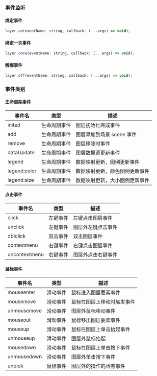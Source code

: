 ### 事件监听

#### 绑定事件

```js
layer.on(eventName: string, callback: (...args) => void);
```

#### 绑定一次事件

```js
layer.once(eventName: string, callback: (...args) => void);
```

#### 解绑事件

```js
layer.off(eventName: string, callback: (...args) => void);
```

### 事件类别

#### 生命周期事件

| 事件名       | 类型         | 描述                           |
| ------------ | ------------ | ------------------------------ |
| inited       | 生命周期事件 | 图层初始化完成事件             |
| add          | 生命周期事件 | 图层添加到场景 scene 事件      |
| remove       | 生命周期事件 | 图层移除时事件                 |
| dataUpdate   | 生命周期事件 | 图层数据源更新事件             |
| legend       | 生命周期事件 | 数据映射更新，图例更新事件     |
| legend:color | 生命周期事件 | 数据映射更新，颜色图例更新事件 |
| legend:size  | 生命周期事件 | 数据映射更新，大小图例更新事件 |

#### 点击事件

| 事件名        | 类型     | 描述               |
| ------------- | -------- | ------------------ |
| click         | 左键事件 | 左键点击图层事件   |
| unclick       | 左键事件 | 图层外左键点击事件 |
| dblclick      | 双击事件 | 双击图层事件       |
| contextmenu   | 右键事件 | 右键点击图层事件   |
| uncontextmenu | 右键事件 | 图层外点击右键事件 |

#### 鼠标事件

| 事件名      | 类型     | 描述                       |
| ----------- | -------- | -------------------------- |
| mouseenter  | 滑动事件 | 鼠标进入图层要素事件       |
| mousemove   | 滑动事件 | 鼠标在图层上移动时触发事件 |
| unmousemove | 滑动事件 | 图层外鼠标移动事件         |
| mouseout    | 滑动事件 | 鼠标移出图层要素事件       |
| mouseup     | 滑动事件 | 鼠标在图层上单击抬起事件   |
| unmouseup   | 滑动事件 | 图层外鼠标抬起             |
| mousedown   | 滑动事件 | 鼠标在图层上单击按下事件   |
| unmousedown | 滑动事件 | 图层外单击按下事件         |
| unpick      | 鼠标事件 | 图层外的操作的所有事件     |
